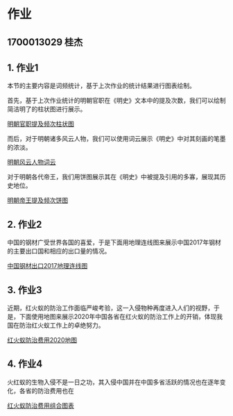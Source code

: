 # 作业
## 1700013029 桂杰
## 1. 作业1

本节的主要内容是词频统计，基于上次作业的统计结果进行图表绘制。

首先，基于上次作业统计的明朝官职在《明史》文本中的提及次数，我们可以绘制简洁明了的柱状图进行展示。

[明朝官职提及频次柱状图](https://Kiddogsj.github.io/Bar.html)

而后，对于明朝诸多风云人物，我们可以使用词云展示《明史》中对其刻画的笔墨的浓淡。

[明朝风云人物词云](https://Kiddogsj.github.io/WordCloud.html)

对于明朝各代帝王，我们用饼图展示其在《明史》中被提及引用的多寡，展现其历史地位。

[明朝帝王提及频次饼图](https://Kiddogsj.github.io/Pie.html)

## 2. 作业2

中国的钢材广受世界各国的喜爱，于是下面用地理连线图来展示中国2017年钢材的主要出口国和相应的出口量的情况。

[中国钢材出口2017地理连线图](https://Kiddogsj.github.io/Geo.html)

## 3. 作业3

近期，红火蚁的防治工作面临严峻考验，这一入侵物种再度进入人们的视野，于是，下面使用地图来展示2020年中国各省在红火蚁的防治工作上的开销，体现我国在防治红火蚁工作上的卓绝努力。

[红火蚁防治费用2020地图](https://Kiddogsj.github.io/Map.html)

## 4. 作业4

火红蚁的生物入侵不是一日之功，其入侵中国并在中国多省活跃的情况也在逐年变化，各省的防治费用也在

[红火蚁防治费用组合图表](https://Kiddogsj.github.io/Timeline.html)

